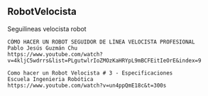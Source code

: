 ## RobotVelocista
Seguilineas velocista robot 
```
CÓMO HACER UN ROBOT SEGUIDOR DE LÍNEA VELOCISTA PROFESIONAL
Pablo Jesús Guzmán Chu
https://www.youtube.com/watch?v=4kljC5wdrrs&list=PLgutwlrIoZMOzKaHRYpL9mBCFEitIeOrE&index=9

Como hacer un Robot Velocista # 3 - Especificaciones
Escuela Ingenieria Robótica
https://www.youtube.com/watch?v=un4ppQmE18c&t=300s



```
